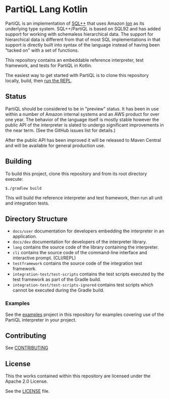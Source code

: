 # PartiQL Lang Kotlin

PartiQL is an implementation of [SQL++](http://db.ucsd.edu/wp-content/uploads/pdfs/375.pdf) that uses Amazon 
[Ion](http://amzn.github.io/ion-docs/) as its underlying type system.  SQL++/PartiQL is based on SQL92 and has 
added support for working with schemaless hierarchical data.  The support for hierarchical data is different from that 
of most SQL implementations in that support is directly built into syntax of the language instead of having been 
"tacked on" with a set of functions.

This repository contains an embeddable reference interpreter, test framework, and tests for PartiQL in Kotlin.

The easiest way to get started with PartiQL is to clone this repository locally, build, then 
[run the REPL](./docs/user/CLI.md).

## Status

PartiQL should be considered to be in "preview" status.  It has been in use within a number of Amazon
internal systems and an AWS product for over one year.  The behavior of the language itself is mostly stable 
however the public API of the interpreter is slated to undergo significant improvements in the near term.
(See the GitHub issues list for details.)

After the public API has been improved it will be released to Maven Central and will be available for general
production use.

## Building

To build this project, clone this repository and from its root directory execute:

```
$./gradlew build
```

This will build the reference interpreter and test framework, then run all unit and integration tests.

## Directory Structure

- `docs/user` documentation for developers embedding the interpreter in an application.
- `docs/dev` documentation for developers of the interpreter library.
- `lang` contains the source code of the library containing the interpreter.
- `cli` contains the source code of the command-line interface and interactive prompt. (CLI/REPL)
- `testframework` contains the source code of the integration test framework.
- `integration-test/test-scripts` contains the test scripts executed by the test framework as part of the
Gradle build.
- `integration-test/test-scripts-ignored` contains test scripts which cannot be executed during the Gradle build.

### Examples 

See the [examples](examples) project in this repository for examples covering
use of the PartiQL interpreter in your project.

## Contributing

See [CONTRIBUTING](CONTRIBUTING.md)

## License

This the works contained within this repository are licensed under the Apache 2.0 License.

See the [LICENSE](LICENSE) file.
